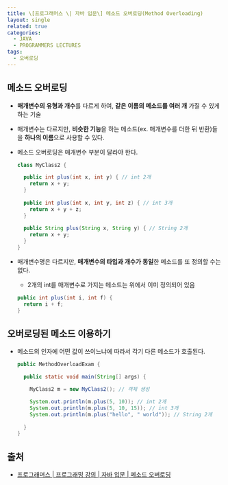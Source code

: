 ```yaml
---
title: \[프로그래머스 \| 자바 입문\] 메소드 오버로딩(Method Overloading)
layout: single
related: true
categories:
  - JAVA
  - PROGRAMMERS LECTURES
tags:
  - 오버로딩
---
```


## 메소드 오버로딩
- **매개변수의 유형과 개수**를 다르게 하여, **같은 이름의 메소드를 여러 개** 가질 수 있게 하는 기술
- 매개변수는 다르지만, **비슷한 기능**을 하는 메소드(ex. 매개변수를 더한 뒤 반환)들을 **하나의 이름**으로 사용할 수 있다.
- 메소드 오버로딩은 매개변수 부분이 달라야 한다.

  ```java
  class MyClass2 {
  
    public int plus(int x, int y) { // int 2개
      return x + y;
    }
    
    public int plus(int x, int y, int z) { // int 3개
      return x + y + z;
    }
    
    public String plus(String x, String y) { // String 2개
      return x + y;
    }
  }
  ```

- 매개변수명은 다르지만, **매개변수의 타입과 개수가 동일**한 메소드를 또 정의할 수는 없다.
  - 2개의 int를 매개변수로 가지는 메소드는 위에서 이미 정의되어 있음

  ```java
  public int plus(int i, int f) {
    return i + f;
  }
  ```

## 오버로딩된 메소드 이용하기
- 메소드의 인자에 어떤 값이 쓰이느냐에 따라서 각기 다른 메소드가 호출된다.

  ```java
  public MethodOverloadExam {

    public static void main(String[] args) {

      MyClass2 m = new MyClass2(); // 객체 생성

      System.out.println(m.plus(5, 10)); // int 2개
      System.out.println(m.plus(5, 10, 15)); // int 3개
      System.out.println(m.plus("hello", " world")); // String 2개
      
    }
  }
  ```

## 출처
- [프로그래머스 \| 프로그래밍 강의 \| 자바 입문 \| 메소드 오버로딩](https://programmers.co.kr/learn/courses/5/lessons/170)

